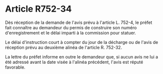 # Article R752-34

Dès réception de la demande de l'avis prévu à l'article L. 752-4, le préfet fait connaître au demandeur du permis de construire son numéro d'enregistrement et le délai imparti à la commission pour statuer.

Le délai d'instruction court à compter du jour de la décharge ou de l'avis de réception prévu au deuxième alinéa de l'article R. 752-32.

La lettre du préfet informe en outre le demandeur que, si aucun avis ne lui a été adressé avant la date visée à l'alinéa précédent, l'avis est réputé favorable.
